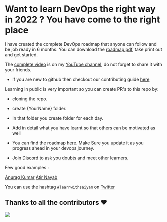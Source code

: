 # Want to learn DevOps the right way in 2022 ? You have come to the right place

I have created the complete DevOps roadmap that anyone can follow and be job ready in 6 months. You can download the [roadmap pdf](https://github.com/saiyam1814/devopsroadmap2022/blob/main/DevOps%20roadmap%202022.pdf), take print out and get started. 

The [complete video](https://youtu.be/7l_n97Mt0ko) is on my [YouTube channel](https://saiyampathak.com/youtube), do not forget to share it with your friends.

- If you are new to github then checkout our contributing guide [here](https://github.com/saiyam1814/DevOpsRoadmap2022/blob/main/CONTRIBUTING.md)

Learning in public is very important so you can create PR's to this repo by:
- cloning the repo. 
- create {YourName} folder.
- In that folder you create folder for each day.
- Add in detail what you have learnt so that others can be motivated as well

- You can find the roadmap [here](https://github.com/saiyam1814/DevOpsRoadmap2022/blob/main/devops-roadmap.md). Make Sure you update it as you progress ahead in your devops journey. 
- Join [Discord](https://saiyampathak.com/discord) to ask you doubts and meet other learners. 


Few good examples :

[Anurag Kumar](https://github.com/saiyam1814/DevOpsRoadmap2022/tree/main/Anurag_Kumar)
[Atir Nayab](https://github.com/saiyam1814/DevOpsRoadmap2022/tree/main/Atir%20Nayab)

You can use the hashtag `#learnwithsaiyam` on [Twitter](https://twitter.com/saiyampathak)

## Thanks to all the contributors ❤️
<a href = "https://github.com/saiyam1814/DevOpsRoadmap2022/graphs/contributors">
  <img src = "https://contrib.rocks/image?repo=saiyam1814/DevOpsRoadmap2022"/>
</a>
